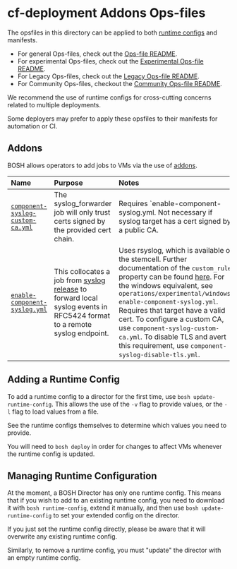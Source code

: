 # cf-deployment Addons Ops-files
The opsfiles in this directory
can be applied to both
[runtime configs][runtime-config-docs] and
manifests.

- For general Ops-files, check out the [Ops-file README](../README.md).
- For experimental Ops-files, check out the [Experimental Ops-file README](../experimental/README.md).
- For Legacy Ops-files, check out the [Legacy Ops-file README](../legacy/README.md).
- For Community Ops-files, checkout the [Community Ops-file README](../community/README.md).

We recommend the use
of runtime configs
for cross-cutting concerns
related to multiple deployments.

Some deployers may prefer
to apply these opsfiles
to their manifests
for automation or CI.

## Addons
BOSH allows operators to add jobs
to VMs via the use of [addons][addons-docs].

| Name | Purpose | Notes |
|:---  |:---     |:---   |
| [`component-syslog-custom-ca.yml`](component-syslog-custom-ca.yml) | The syslog_forwarder job will only trust certs signed by the provided cert chain. | Requires `enable-component-syslog.yml. Not necessary if syslog target has a cert signed by a public CA. |
| [`enable-component-syslog.yml`](enable-component-syslog.yml) | This collocates a job from [syslog release][syslog-release-repo] to forward local syslog events in RFC5424 format to a remote syslog endpoint. | Uses rsyslog, which is available on the stemcell. Further documentation of the `custom_rule` property can be found [here][syslog-custom-rule-examples]. For the windows equivalent, see `operations/experimental/windows-enable-component-syslog.yml`. Requires that target have a valid cert. To configure a custom CA, use `component-syslog-custom-ca.yml`. To disable TLS and avert this requirement, use `component-syslog-disable-tls.yml`. |

## Adding a Runtime Config
To add a runtime config to a director for the first time,
use `bosh update-runtime-config`.
This allows the use of the `-v` flag
to provide values,
or the `-l` flag to load values from a file.

See the runtime configs themselves
to determine which values you need to provide.

You will need to `bosh deploy`
in order for changes to affect VMs
whenever the runtime config is updated.

## Managing Runtime Configuration
At the moment,
a BOSH Director has only one runtime config.
This means that if you wish to add
to an existing runtime config,
you need to download it with `bosh runtime-config`,
extend it manually,
and then use `bosh update-runtime-config`
to set your extended config on the director.

If you just set the runtime config directly,
please be aware that it will overwrite any existing runtime config.

Similarly, to remove a runtime config,
you must "update" the director
with an empty runtime config.

[runtime-config-docs]: https://bosh.io/docs/runtime-config.html
[syslog-custom-rule-examples]: https://github.com/cloudfoundry/syslog-release/blob/develop/examples/example-custom-rules.md
[syslog-release-repo]: https://github.com/cloudfoundry/syslog-release
[addons-docs]: http://bosh.io/docs/runtime-config.html#addons
